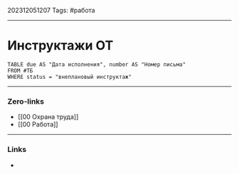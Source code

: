 202312051207
Tags: #работа  

---
# Инструктажи ОТ 

```dataview
TABLE due AS "Дата исполнения", number AS "Номер письма"
FROM #ТБ 
WHERE status = "внеплановый инструктаж"
```

---
### Zero-links

- [[00 Охрана труда]]
- [[00 Работа]]

---
### Links

-